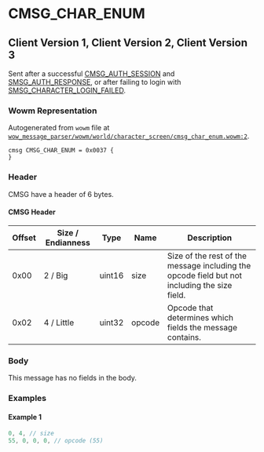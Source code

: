 # CMSG_CHAR_ENUM

## Client Version 1, Client Version 2, Client Version 3

Sent after a successful [CMSG_AUTH_SESSION](./cmsg_auth_session.md) and [SMSG_AUTH_RESPONSE](./smsg_auth_response.md), or after failing to login with [SMSG_CHARACTER_LOGIN_FAILED](./smsg_character_login_failed.md).

### Wowm Representation

Autogenerated from `wowm` file at [`wow_message_parser/wowm/world/character_screen/cmsg_char_enum.wowm:2`](https://github.com/gtker/wow_messages/tree/main/wow_message_parser/wowm/world/character_screen/cmsg_char_enum.wowm#L2).
```rust,ignore
cmsg CMSG_CHAR_ENUM = 0x0037 {
}
```
### Header

CMSG have a header of 6 bytes.

#### CMSG Header

| Offset | Size / Endianness | Type   | Name   | Description |
| ------ | ----------------- | ------ | ------ | ----------- |
| 0x00   | 2 / Big           | uint16 | size   | Size of the rest of the message including the opcode field but not including the size field.|
| 0x02   | 4 / Little        | uint32 | opcode | Opcode that determines which fields the message contains.|

### Body

This message has no fields in the body.

### Examples

#### Example 1

```c
0, 4, // size
55, 0, 0, 0, // opcode (55)
```

